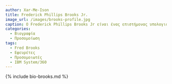 ```yaml
---
author: Xar-Me-Ison
title: Frederick Phillips Brooks Jr.
image_url: /images/brooks-profile.jpg
caption: Ο Frederick Phillips Brooks Jr είναι ένας επιστήμονας υπολογιστών και συγγραφέας που έγινε γνωστός για το έργο του στην επιστήμη της εξομοίωσης και των λογισμικών συστημάτων.
categories:
  - Βιογραφία 
  - Προσομοίωση
tags:
  - Fred Brooks
  - Εφευρέτες
  - Προσομοιωτές
  - IBM System/360
---
```


{% include bio-brooks.md %}
